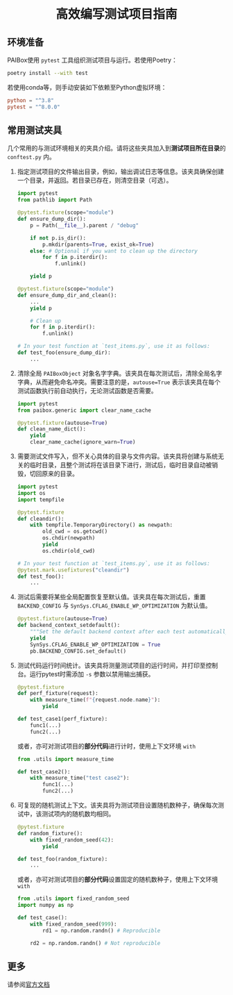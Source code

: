 <div align="center">

# 高效编写测试项目指南

</div>

## 环境准备

PAIBox使用 `pytest` 工具组织测试项目与运行。若使用Poetry：

```bash
poetry install --with test
```

若使用conda等，则手动安装如下依赖至Python虚拟环境：

```toml
python = "^3.8"
pytest = "^8.0.0"
```

## 常用测试夹具

几个常用的与测试环境相关的夹具介绍。请将这些夹具加入到**测试项目所在目录**的 `conftest.py` 内。

1. 指定测试项目的文件输出目录，例如，输出调试日志等信息。该夹具确保创建一个目录，并返回。若目录已存在，则清空目录（可选）。

   ```python
   import pytest
   from pathlib import Path

   @pytest.fixture(scope="module")
   def ensure_dump_dir():
       p = Path(__file__).parent / "debug"

       if not p.is_dir():
           p.mkdir(parents=True, exist_ok=True)
       else: # Optional if you want to clean up the directory
           for f in p.iterdir():
               f.unlink()

       yield p

   @pytest.fixture(scope="module")
   def ensure_dump_dir_and_clean():
       ...
       yield p

       # Clean up
       for f in p.iterdir():
           f.unlink()

   # In your test function at `test_items.py`, use it as follows:
   def test_foo(ensure_dump_dir):
       ...
   ```

2. 清除全局 `PAIBoxObject` 对象名字字典。该夹具在每次测试后，清除全局名字字典，从而避免命名冲突。需要注意的是，`autouse=True` 表示该夹具在每个测试函数执行前自动执行，无论测试函数是否需要。

   ```python
   import pytest
   from paibox.generic import clear_name_cache

   @pytest.fixture(autouse=True)
   def clean_name_dict():
       yield
       clear_name_cache(ignore_warn=True)
   ```

3. 需要测试文件写入，但不关心具体的目录与文件内容。该夹具将创建与系统无关的临时目录，且整个测试将在该目录下进行，测试后，临时目录自动被销毁，切回原来的目录。

   ```python
   import pytest
   import os
   import tempfile

   @pytest.fixture
   def cleandir():
       with tempfile.TemporaryDirectory() as newpath:
           old_cwd = os.getcwd()
           os.chdir(newpath)
           yield
           os.chdir(old_cwd)

   # In your test function at `test_items.py`, use it as follows:
   @pytest.mark.usefixtures("cleandir")
   def test_foo():
       ...
   ```

4. 测试后需要将某些全局配置恢复至默认值。该夹具在每次测试后，重置 `BACKEND_CONFIG` 与 `SynSys.CFLAG_ENABLE_WP_OPTIMIZATION` 为默认值。

   ```python
   @pytest.fixture(autouse=True)
   def backend_context_setdefault():
       """Set the default backend context after each test automatically."""
       yield
       SynSys.CFLAG_ENABLE_WP_OPTIMIZATION = True
       pb.BACKEND_CONFIG.set_default()
   ```

5. 测试代码运行时间统计。该夹具将测量测试项目的运行时间，并打印至控制台。运行pytest时需添加 `-s` 参数以禁用输出捕获。

   ```python
   @pytest.fixture
   def perf_fixture(request):
       with measure_time(f"{request.node.name}"):
           yield

   def test_case1(perf_fixture):
       func1(...)
       func2(...)
   ```

   或者，亦可对测试项目的**部分代码**进行计时，使用上下文环境 `with`

   ```python
   from .utils import measure_time

   def test_case2():
       with measure_time("test case2"):
           func1(...)
           func2(...)
   ```

6. 可复现的随机测试上下文。该夹具将为测试项目设置随机数种子，确保每次测试中，该测试项内的随机数均相同。

   ```python
   @pytest.fixture
   def random_fixture():
       with fixed_random_seed(42):
           yield

   def test_foo(random_fixture):
       ...
   ```

   或者，亦可对测试项目的**部分代码**设置固定的随机数种子，使用上下文环境 `with`

   ```python
   from .utils import fixed_random_seed
   import numpy as np

   def test_case():
       with fixed_random_seed(999):
           rd1 = np.random.randn() # Reproducible

       rd2 = np.random.randn() # Not reproducible
   ```

## 更多

请参阅[官方文档](https://docs.pytest.org/en/stable/contents.html)
